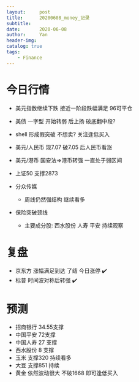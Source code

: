 ```yaml
---
layout:     post
title:      20200608_money_记录
subtitle:   
date:       2020-06-08
author:     Yan
header-img: 
catalog: true
tags:
    - Finance
---
```


# 今日行情

* 美元指数继续下跌 接近一阶段跌幅满足 96可平仓
   
* 美债 一字型 开始转弱 后上扬 破底翻中段?

* shell 形成假突破 不想卖? 关注逢低买入

* 美元/人民币 现7.07 破7.05 后人民币看涨

* 美元/港币 国安法=>港币转强 一直处于弱区间

* 上证50 支撑2873

* 分众传媒 

  * 周线仍然强结构  继续看多
 

* 保险突破颈线
  * 主要成分股: 西水股份 人寿 平安 持续观察
  
# 复盘


* 京东方 涨幅满足到达 了结 今日涨停 :heavy_check_mark:
* 标普 时间波对称后转强 :heavy_check_mark:


# 预测
* 招商银行 34.55支撑
* 中国平安 72支撑
* 中国人寿 27 支撑
* 西水股份 8 支撑
* 玉米 支撑320 持续看多 
* 大豆 支撑851 持续
* 黄金 依然波动很大 不破1668 即可逢低买入
